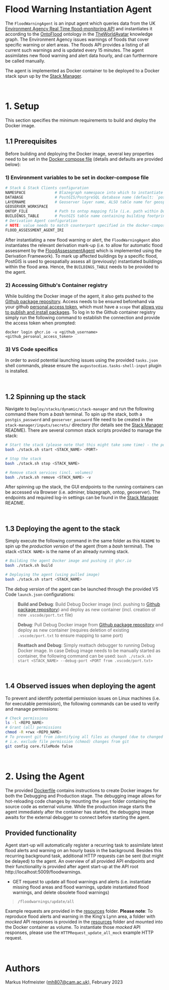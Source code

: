 # Flood Warning Instantiation Agent

The `FloodWarningAgent` is an input agent which queries data from the UK [Environment Agency Real Time flood-monitoring API] and instantiates it according to the [OntoFlood] ontology in the [TheWorldAvatar] knowledge graph. The Environment Agency issues warnings of floods that cover specific warning or alert areas. The floods API provides a listing of all current such warnings and is updated every 15 minutes. The agent assimilates new flood warning and alert data hourly, and can furthermore be called manually.

The agent is implemented as Docker container to be deployed to a Docker stack spun up by the [Stack Manager].

&nbsp;
# 1. Setup

This section specifies the minimum requirements to build and deploy the Docker image. 

## 1.1 Prerequisites

Before building and deploying the Docker image, several key properties need to be set in the [Docker compose file] (details and defaults are provided below):

### **1) Environment variables to be set in docker-compose file**

```bash
# Stack & Stack Clients configuration
NAMESPACE             # Blazegraph namespace into which to instantiate data
DATABASE              # PostGIS/PostgreSQL database name (default: `postgres`, i.e. required for Ontop to access database)
LAYERNAME             # Geoserver layer name, ALSO table name for geospatial features in PostGIS
GEOSERVER_WORKSPACE   
ONTOP_FILE            # Path to ontop mapping file (i.e. path within Docker container)
BUILDINGS_TABLE       # PostGIS table name containing building footprints
# Derivation Agent configuration
# NOTE: value needs to match counterpart specified in the docker-compose.yml file of FloodAssessmentAgent
FLOOD_ASSESSMENT_AGENT_IRI
```
After instantiating a new flood warning or alert, the `FloodWarningAgent` also instantiates the relevant derivation mark-up (i.e. to allow for automatic flood assessment by the [FloodAssessmentAgent] which is implemented using the Derivation Framework). To mark up affected buildings by a specific flood, PostGIS is used to geospatially assess all (previously) instantiated buildings within the flood area. Hence, the `BUILDINGS_TABLE` needs to be provided to the agent.

### **2) Accessing Github's Container registry**

While building the Docker image of the agent, it also gets pushed to the [Github package repository]. Access needs to be ensured beforehand via your github [personal access token], which must have a `scope` that [allows you to publish and install packages]. To log in to the Github container registry simply run the following command to establish the connection and provide the access token when prompted:
```
docker login ghcr.io -u <github_username>
<github_personal_access_token>
```

### **3) VS Code specifics**

In order to avoid potential launching issues using the provided `tasks.json` shell commands, please ensure the `augustocdias.tasks-shell-input` plugin is installed.

&nbsp;
## 1.2 Spinning up the stack

Navigate to `Deploy/stacks/dynamic/stack-manager` and run the following command there from a *bash* terminal. To spin up the stack, both a `postgis_password` and `geoserver_password` file need to be created in the `stack-manager/inputs/secrets/` directory (for details see the [Stack Manager] README). There are several common stack scripts provided to manage the stack:

```bash
# Start the stack (please note that this might take some time) - the port is optional and defaults to 3838
bash ./stack.sh start <STACK_NAME> <PORT>

# Stop the stack
bash ./stack.sh stop <STACK_NAME>

# Remove stack services (incl. volumes)
bash ./stack.sh remove <STACK_NAME> -v
```

After spinning up the stack, the GUI endpoints to the running containers can be accessed via Browser (i.e. adminer, blazegraph, ontop, geoserver). The endpoints and required log-in settings can be found in the [Stack Manager] README.

&nbsp;
## 1.3 Deploying the agent to the stack

Simply execute the following command in the same folder as this `README` to spin up the *production version* of the agent (from a *bash* terminal). The stack `<STACK NAME>` is the name of an already running stack.
```bash
# Building the agent Docker image and pushing it ghcr.io
bash ./stack.sh build

# Deploying the agent (using pulled image)
bash ./stack.sh start <STACK_NAME>
```



The *debug version* of the agent can be launched through the provided VS Code `launch.json` configurations:
> **Build and Debug**: Build Debug Docker image (incl. pushing to [Github package repository]) and deploy as new container (incl. creation of new `.vscode/port.txt` file)

> **Debug**: Pull Debug Docker image from [Github package repository] and deploy as new container (requires deletion of existing `.vscode/port.txt` to ensure mapping to same port)

> **Reattach and Debug**: Simply reattach debugger to running Debug Docker image. In case Debug image needs to be manually started as container, the following command can be used: 
`bash ./stack.sh start <STACK_NAME> --debug-port <PORT from .vscode/port.txt>`

&nbsp;
## 1.4 Observed issues when deploying the agent

To prevent and identify potential permission issues on Linux machines (i.e. for executable permission), the following commands can be used to verify and manage permissions:

```bash
# Check permissions
ls -l <REPO_NAME>
# Grant (all) permissions
chmod -R +rwx <REPO_NAME>
# To prevent git from identifying all files as changed (due to changed permission rights), 
# i.e. exclude file permission (chmod) changes from git 
git config core.fileMode false
```


&nbsp;
# 2. Using the Agent

The provided [Dockerfile] contains instructions to create Docker images for both the Debugging and Production stage. The debugging image allows for hot-reloading code changes by mounting the `agent` folder containing the source code as external volume. While the production image starts the agent immediately after the container has started, the debugging image awaits for the external debugger to connect before starting the agent. 

## Provided functionality

Agent start-up will automatically register a recurring task to assimilate latest flood alerts and warning on an hourly basis in the background. Besides this recurring background task, additional HTTP requests can be sent (but might be delayed) to the agent. An overview of all provided API endpoints and their functionality is provided after agent start-up at the API root http://localhost:5009/floodwarnings.

- GET request to update all flood warnings and alerts (i.e. instantiate missing flood areas and flood warnings, update instantiated flood warnings, and delete obsolete flood warnings)
> `/floodwarnings/update/all` 

Example requests are provided in the [resources] folder. **Please note**: To reproduce flood alerts and warning in the King's Lynn area, a folder with *mocked* API responses is provided in the [resources] folder and mounted into the Docker container as volume. To instantiate those *mocked* API responses, please use the `HTTPRequest_update_all_mock` example HTTP request.



&nbsp;
# Authors
Markus Hofmeister (mh807@cam.ac.uk), February 2023


<!-- Links -->
[allows you to publish and install packages]: https://docs.github.com/en/packages/working-with-a-github-packages-registry/working-with-the-apache-maven-registry#authenticating-to-github-packages
[Github package repository]: https://github.com/cambridge-cares/TheWorldAvatar/wiki/Packages
[JPS_BASE_LIB]: https://github.com/cambridge-cares/TheWorldAvatar/tree/main/JPS_BASE_LIB
[personal access token]: https://docs.github.com/en/github/authenticating-to-github/creating-a-personal-access-token
[py4jps]: https://pypi.org/project/py4jps/#description

[Environment Agency Real Time flood-monitoring API]: https://environment.data.gov.uk/flood-monitoring/doc/reference#flood-warnings
[FloodAssessmentAgent]: https://github.com/cambridge-cares/TheWorldAvatar/tree/main/Agents/FloodAssessmentAgent
[OntoFlood]: https://github.com/cambridge-cares/TheWorldAvatar/tree/main/JPS_Ontology/ontology/ontoflood
[Stack-Clients]: https://github.com/cambridge-cares/TheWorldAvatar/tree/main/Deploy/stacks/dynamic/stack-clients
[Stack Manager]: https://github.com/cambridge-cares/TheWorldAvatar/tree/main/Deploy/stacks/dynamic/stack-manager
[TheWorldAvatar]: https://github.com/cambridge-cares/TheWorldAvatar

<!-- Files -->
[Docker compose file]: docker-compose.yml
[Dockerfile]: Dockerfile
[resources]: resources
